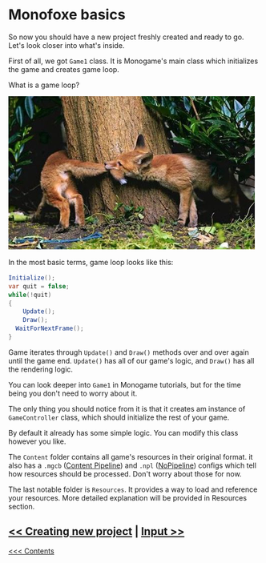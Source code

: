 # Monofoxe basics

So now you should have a new project freshly created and ready to go. Let's look closer into what's inside.

First of all, we got `Game1` class. It is Monogame's main class which initializes the game and creates game loop.

What is a game loop?

![](FoxeLoop.png)

In the most basic terms, game loop looks like this:

```C#
Initialize();
var quit = false;
while(!quit)
{
	Update();
	Draw();
  WaitForNextFrame();
}
```

Game iterates through `Update()` and `Draw()` methods over and over again until the game end. `Update()` has all of our game's logic, and `Draw()` has all the rendering logic.

You can look deeper into `Game1` in Monogame tutorials, but for the time being you don't need to worry about it.

The only thing you should notice from it is that it creates am instance of `GameController` class, which should initialize the rest of your game.

By default it already has some simple logic. You can modify this class however you like.

The `Content` folder contains all game's resources in their original format. it also has a `.mgcb` ([Content Pipeline](http://www.monogame.net/documentation/?page=Pipeline)) and `.npl` ([NoPipeline](https://github.com/gnFur/NoPipeline)) configs which tell how resources should be processed. Don't worry about those for now.

The last notable folder is `Resources`. It provides a way to load and reference your resources. More detailed explanation will be provided in Resources section. 



## [<< Creating new project](CreatingNewProject.md) | [Input >>](Input.md)

[<<< Contents](Contents.md)

